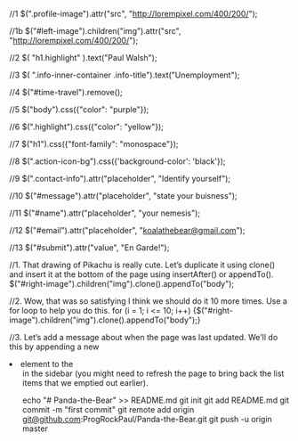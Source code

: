 //1
$(".profile-image").attr("src", "http://lorempixel.com/400/200/");

//1b
$("#left-image").children("img").attr("src", "http://lorempixel.com/400/200/");

//2
$( "h1.highlight" ).text("Paul Walsh");

//3
$( ".info-inner-container .info-title").text("Unemployment");

//4
$("#time-travel").remove();

//5
$("body").css({"color": "purple"});


//6
$(".highlight").css({"color": "yellow"});

//7
$("h1").css({"font-family": "monospace"});

//8
$(".action-icon-bg").css({'background-color': 'black'});


//9
$(".contact-info").attr("placeholder", "Identify yourself");


//10
$("#message").attr("placeholder", "state your buisness");


//11
$("#name").attr("placeholder", "your nemesis");


//12
$("#email").attr("placeholder", "koalathebear@gmail.com");


//13
$("#submit").attr("value", "En Garde!");


//1. That drawing of Pikachu is really cute. Let’s duplicate it using clone() and insert it at the bottom of the page using insertAfter() or appendTo().
$("#right-image").children("img").clone().appendTo("body");

//2. Wow, that was so satisfying I think we should do it 10 more times. Use a for loop to help you do this.
for (i = 1; i <= 10; i++) {$("#right-image").children("img").clone().appendTo("body");}

//3. Let’s add a message about when the page was last updated. We'll do this by appending a new <li> element to the <ul> in the sidebar (you might need to refresh the page to bring back the list items that we emptied out earlier).

echo "# Panda-the-Bear" >> README.md
git init
git add README.md
git commit -m "first commit"
git remote add origin git@github.com:ProgRockPaul/Panda-the-Bear.git
git push -u origin master
